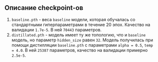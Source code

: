 ## Описание checkpoint-ов
1. `baseline.pth` - веса `baseline` модели, которая обучалась со стандартными гиперпараметрами в течение 20 эпох. Качество на валидации `1.7e-5`. В ней `70443` параметров.
2. `distillated.pth` - модель имеет ту же топологию, что и `baseline` модель, но параметр `hidden_size` равен `32`. Модель получилась при помощи дистилляции `baseline.pth` с параметрами `alpha = 0.5`, `temp = 4.0`. В ней `25387` параметров, качество на валидации примерно `2.5e-5`.
